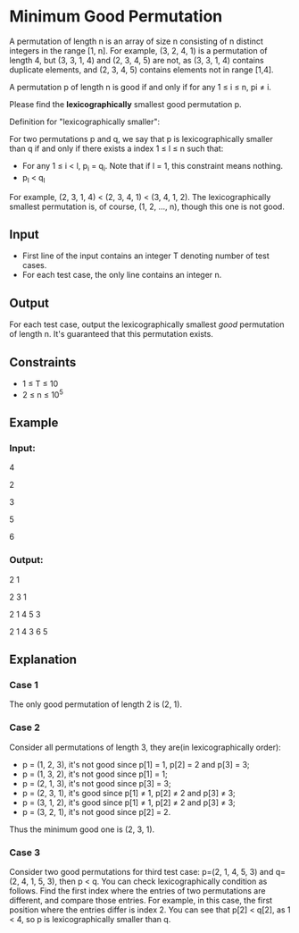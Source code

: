 # Minimum Good Permutation

A permutation of length n is an array of size n consisting of n distinct integers in the range [1, n]. 
For example, (3, 2, 4, 1) is a permutation of length 4, but (3, 3, 1, 4) and (2, 3, 4, 5) are not, as (3, 3, 1, 4) 
contains duplicate elements, and (2, 3, 4, 5) contains elements not in range [1,4].

A permutation p of length n is good if and only if for any 1 ≤ i ≤ n, pi ≠ i.

Please find the **lexicographically** smallest good permutation p.

Definition for "lexicographically smaller":

For two permutations p and q, we say that p is lexicographically smaller than q if and only if there exists a index 1 ≤ l ≤ n such that:

- For any 1 ≤ i < l, p<sub>i</sub> = q<sub>i</sub>. Note that if l = 1, this constraint means nothing.
- p<sub>l</sub> < q<sub>l</sub>

For example, (2, 3, 1, 4) < (2, 3, 4, 1) < (3, 4, 1, 2). The lexicographically smallest permutation is, of course, (1, 2, ..., n), though this one is not good.

## Input

- First line of the input contains an integer T denoting number of test cases.
- For each test case, the only line contains an integer n.

## Output

For each test case, output the lexicographically smallest *good* permutation of length n. It's guaranteed that this permutation exists.

## Constraints

- 1 ≤ T ≤ 10
- 2 ≤ n ≤ 10<sup>5</sup>

## Example

### Input:

4

2

3

5

6

### Output:

2 1

2 3 1

2 1 4 5 3

2 1 4 3 6 5

## Explanation

### Case 1

The only good permutation of length 2 is (2, 1).

### Case 2

Consider all permutations of length 3, they are(in lexicographically order):

- p = (1, 2, 3), it's not good since p[1] = 1, p[2] = 2 and p[3] = 3;
- p = (1, 3, 2), it's not good since p[1] = 1;
- p = (2, 1, 3), it's not good since p[3] = 3;
- p = (2, 3, 1), it's good since p[1] ≠ 1, p[2] ≠ 2 and p[3] ≠ 3;
- p = (3, 1, 2), it's good since p[1] ≠ 1, p[2] ≠ 2 and p[3] ≠ 3;
- p = (3, 2, 1), it's not good since p[2] = 2.

Thus the minimum good one is (2, 3, 1).

### Case 3

Consider two good permutations for third test case: p=(2, 1, 4, 5, 3) and q=(2, 4, 1, 5, 3), then p < q. 
You can check lexicographically condition as follows. 
Find the first index where the entries of two permutations are different, and compare those entries. 
For example, in this case, the first position where the entries differ is index 2. 
You can see that p[2] < q[2], as 1 < 4, so p is lexicographically smaller than q.
